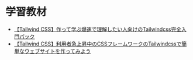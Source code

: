 # 学習教材
- [【Tailwind CSS】作って学ぶ爆速で理解したい人向けのTailwindcss完全入門パック](https://www.udemy.com/course/tailwindcss-for-beginner/)
- [【Tailwind CSS】利用者急上昇中のCSSフレームワークのTailwindcssで簡単なウェブサイトを作ってみよう](https://www.youtube.com/watch?v=4wTVdlL_YGU)
